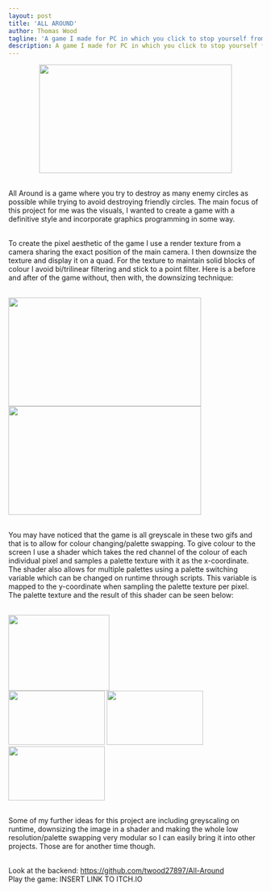 ```yaml
---
layout: post
title: 'ALL AROUND'
author: Thomas Wood
tagline: 'A game I made for PC in which you click to stop yourself from losing lives while trying to hit enemies and miss friends'
description: A game I made for PC in which you click to stop yourself from losing lives while trying to hit enemies and miss friends
---
```


<p align="center">
  <img src="https://twood27897.github.io/assets/allaroundpalettechange.gif" width="382" height="215"><br/><br/>
  
  All Around is a game where you try to destroy as many enemy circles as possible while trying to avoid destroying friendly circles. The
  main focus of this project for me was the visuals, I wanted to create a game with a definitive style and incorporate graphics
  programming in some way.<br/><br/>
  
  To create the pixel aesthetic of the game I use a render texture from a camera sharing the exact position of the main camera. I then
  downsize the texture and display it on a quad. For the texture to maintain solid blocks of colour I avoid bi/trilinear filtering and
  stick to a point filter. Here is a before and after of the game without, then with, the downsizing technique:<br/><br/>
  
  <img src="https://twood27897.github.io/assets/allaroundnofilter.gif" width="382" height="215"><br/>
  <img src="https://twood27897.github.io/assets/allaroundfilter.gif" width="382" height="215"><br/><br/>
  
  You may have noticed that the game is all greyscale in these two gifs and that is to allow for colour changing/palette swapping. To
  give colour to the screen I use a shader which takes the red channel of the colour of each individual pixel and samples a palette
  texture with it as the x-coordinate. The shader also allows for multiple palettes using a palette switching variable which can be
  changed on runtime through scripts. This variable is mapped to the y-coordinate when sampling the palette texture per pixel. The
  palette texture and the result of this shader can be seen below:<br/><br/>
  
  <img src="https://twood27897.github.io/assets/palettes.png" width="200" height="150"><br/>
  <img src="https://twood27897.github.io/assets/allaroundredbluepalette.gif" width="191" height="107">
  <img src="https://twood27897.github.io/assets/allaroundgreenpinkpalette.gif" width="191" height="107">
  <img src="https://twood27897.github.io/assets/allaroundorangewhitepalette.gif" width="191" height="107"><br/><br/>
  
  Some of my further ideas for this project are including greyscaling on runtime, downsizing the image in a shader and making the whole low
  resolution/palette swapping very modular so I can easily bring it into other projects. Those are for another time though.<br/><br/>
  
  Look at the backend: https://github.com/twood27897/All-Around<br/>
  Play the game: INSERT LINK TO ITCH.IO<br/>
</p>
